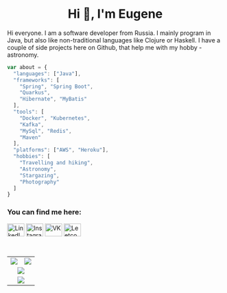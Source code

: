 <h1 align="center">Hi 👋, I'm Eugene</h1>

Hi everyone. I am a software developer from Russia. I mainly program in Java, but also like non-traditional languages like Clojure or Haskell.
I have a couple of side projects here on Github, that help me with my hobby - astronomy.


```js
var about = {
  "languages": ["Java"],
  "frameworks": [
    "Spring", "Spring Boot",
    "Quarkus", 
    "Hibernate", "MyBatis"
  ],
  "tools": [
    "Docker", "Kubernetes", 
    "Kafka", 
    "MySql", "Redis",
    "Maven"
  ],
  "platforms": ["AWS", "Heroku"],
  "hobbies": [
    "Travelling and hiking", 
    "Astronomy",
    "Stargazing",
    "Photography"
  ]
}
```

<h3 align="left">You can find me here:</h3>
<p align="left">
<a href="https://www.linkedin.com/in/eugene-shishkin" target="blank"><img align="center" src="https://cdn.jsdelivr.net/npm/simple-icons@3.0.1/icons/linkedin.svg" height="30" width="40" alt='LinkedIn'/></a>
<a href="https://instagram.com/eugene.shishkin" target="blank"><img align="center" src="https://cdn.jsdelivr.net/npm/simple-icons@3.0.1/icons/instagram.svg" height="30" width="40" alt='Instagram'/></a>
<a href="https://vk.com/eugene_shishkin" target="blank"><img align="center" src="https://cdn.jsdelivr.net/npm/simple-icons@3.0.1/icons/vk.svg" height="30" width="40" alt='VK'/></a>
<a href="https://www.leetcode.com/eshishkin" target="blank"><img align="center" src="https://cdn.jsdelivr.net/npm/simple-icons@3.0.1/icons/leetcode.svg" height="30" width="40" alt='Leetcode'/></a>
</p>

<br/>  

<table align="center" style="border:none">
  <tr>
    <td widht="50%"><img src="https://github-readme-stats.vercel.app/api/top-langs/?username=eshishkin&langs_count=7&layout=compact&hide_border=true"/></td>
    <td widht="50%"><img src="https://github-readme-stats.vercel.app/api?username=eshishkin&show_icons=true&count_private=true&hide_border=true&include_all_commits=true&custom_title=Activity"/></td>
  </tr>
  <tr align="center">
    <td colspan=2><img src="https://github-profile-trophy.vercel.app/?username=eshishkin&margin-w=15"/></td>
  </tr>
  <tr align="center">
    <td colspan=2><img src="https://github-readme-streak-stats.herokuapp.com/?user=eshishkin&hide_border=true"/></td>
  </tr>
  
</table>
